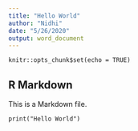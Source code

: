 ```yaml
---
title: "Hello World"
author: "Nidhi"
date: "5/26/2020"
output: word_document
---
```


```{r setup, include=FALSE}
knitr::opts_chunk$set(echo = TRUE)
```

## R Markdown

This is a Markdown file. 


```{r }
print("Hello World")
```

